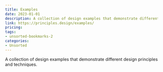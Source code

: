 ```yaml
---
title: Examples
date: 2023-01-01
description: A collection of design examples that demonstrate different design principles and techniques.
link: https://principles.design/examples/
pricing: 
tags: 
- unsorted-bookmarks-2 
categories: 
- Unsorted 
---
```


A collection of design examples that demonstrate different design principles and techniques.
